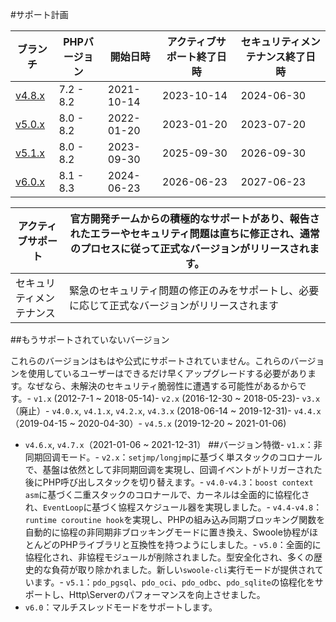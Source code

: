 #サポート計画

| ブランチ | PHPバージョン | 開始日時 |アクティブサポート終了日時 | セキュリティメンテナンス終了日時 |
|-----------------------------------------------------------------|-----------|------------|------------|------------|
| [v4.8.x](https://github.com/swoole/swoole-src/tree/4.8.x)  | 7.2 - 8.2 | 2021-10-14 | 2023-10-14 | 2024-06-30 |
| [v5.0.x](https://github.com/swoole/swoole-src/tree/5.0.x)       | 8.0 - 8.2 | 2022-01-20 | 2023-01-20 | 2023-07-20 |
| [v5.1.x](https://github.com/swoole/swoole-src/tree/master)      | 8.0 - 8.2 | 2023-09-30 | 2025-09-30 | 2026-09-30 |
| [v6.0.x](https://github.com/swoole/swoole-src/tree/master)      | 8.1 - 8.3 | 2024-06-23 | 2026-06-23 | 2027-06-23 |

| アクティブサポート | 官方開発チームからの積極的なサポートがあり、報告されたエラーやセキュリティ問題は直ちに修正され、通常のプロセスに従って正式なバージョンがリリースされます。 |
| -------- | ---------------------------------------------------------------------------------------------- |
| セキュリティメンテナンス | 緊急のセキュリティ問題の修正のみをサポートし、必要に応じて正式なバージョンがリリースされます |
##もうサポートされていないバージョン

これらのバージョンはもはや公式にサポートされていません。これらのバージョンを使用しているユーザーはできるだけ早くアップグレードする必要があります。なぜなら、未解決のセキュリティ脆弱性に遭遇する可能性があるからです。- `v1.x` (2012-7-1 ~ 2018-05-14)- `v2.x` (2016-12-30 ~ 2018-05-23)- `v3.x` （廃止）- `v4.0.x`, `v4.1.x`, `v4.2.x`, `v4.3.x` (2018-06-14 ~ 2019-12-31)- `v4.4.x`（2019-04-15 ~ 2020-04-30）- `v4.5.x` (2019-12-20 ~ 2021-01-06)
- `v4.6.x`, `v4.7.x`（2021-01-06 ~ 2021-12-31）
##バージョン特徴- `v1.x`：非同期回调モード。- `v2.x`：`setjmp/longjmp`に基づく単スタックのコロナールで、基盤は依然として非同期回调を実現し、回调イベントがトリガーされた後にPHP呼び出しスタックを切り替えます。- `v4.0-v4.3`：`boost context asm`に基づく二重スタックのコロナールで、カーネルは全面的に協程化され、`EventLoop`に基づく協程スケジュール器を実現しました。- `v4.4-v4.8`：`runtime coroutine hook`を実現し、PHPの組み込み同期ブロッキング関数を自動的に協程の非同期非ブロッキングモードに置き換え、Swoole协程がほとんどのPHPライブラリと互換性を持つようにしました。- `v5.0`：全面的に協程化され、非協程モジュールが削除されました。型安全化され、多くの歴史的な負荷が取り除かれました。新しい`swoole-cli`実行モードが提供されています。- `v5.1`：`pdo_pgsql`、`pdo_oci`、`pdo_odbc`、`pdo_sqlite`の協程化をサポートし、Http\Serverのパフォーマンスを向上させました。
- `v6.0`：マルチスレッドモードをサポートします。
